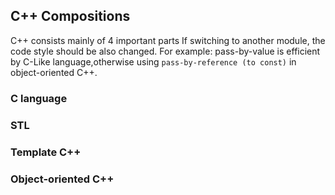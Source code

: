 ## C++ Compositions
C++ consists mainly of 4 important parts
If switching to another module, the code style should be also changed.
For example: pass-by-value is efficient by C-Like language,otherwise using `pass-by-reference (to const)` in object-oriented C++.
### C language

### STL

### Template C++

### Object-oriented C++
